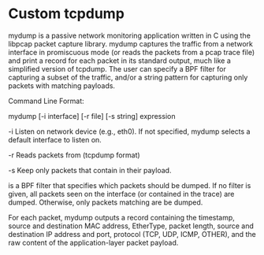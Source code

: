 # Custom tcpdump
mydump is a passive network monitoring application written in C using the libpcap packet capture library. mydump captures the traffic from a network interface in promiscuous mode (or reads the packets from a pcap trace file) and print a record for each packet in its standard output, much like a simplified version of tcpdump. The user can specify a BPF filter for capturing a subset of the traffic, and/or a string pattern for capturing only packets with matching payloads.

Command Line Format:

mydump [-i interface] [-r file] [-s string] expression

-i  Listen on network device <interface> (e.g., eth0). If not specified, mydump selects a default interface to listen on.

-r  Reads packets from <file> (tcpdump format)

-s  Keep only packets that contain <string> in their payload.

<expression> is a BPF filter that specifies which packets should be dumped. If no
filter is given, all packets seen on the interface (or contained in the trace)
are dumped. Otherwise, only packets matching <expression> are be dumped.

For each packet, mydump outputs a record containing the timestamp, source and
destination MAC address, EtherType, packet length, source and destination IP
address and port, protocol (TCP, UDP, ICMP, OTHER), and the raw content of the
application-layer packet payload.

